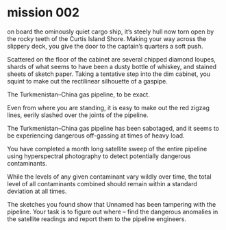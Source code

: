 # mission 002

on board the ominously quiet cargo ship, it’s steely hull now torn open by the rocky teeth of the Curtis Island Shore. Making your way across the slippery deck, you give the door to the captain’s quarters a soft push.

Scattered on the floor of the cabinet are several chipped diamond loupes, shards of what seems to have been a dusty bottle of whiskey, and stained sheets of sketch paper. Taking a tentative step into the dim cabinet, you squint to make out the rectilinear silhouette of a gaspipe.

The Turkmenistan–China gas pipeline, to be exact.

Even from where you are standing, it is easy to make out the red zigzag lines, eerily slashed over the joints of the pipeline.

The Turkmenistan–China gas pipeline has been sabotaged, and it seems to be experiencing dangerous off-gassing at times of heavy load.

You have completed a month long satellite sweep of the entire pipeline using hyperspectral photography to detect potentially dangerous contaminants.

While the levels of any given contaminant vary wildly over time, the total level of all contaminants combined should remain within a standard deviation at all times. 

The sketches you found show that Unnamed has been tampering with the pipeline. Your task is to figure out where – find the dangerous anomalies in the satellite readings and report them to the pipeline engineers.